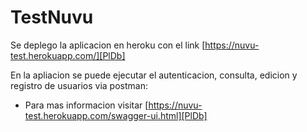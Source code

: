 # TestNuvu
Se deplego la aplicacion en heroku con el link [https://nuvu-test.herokuapp.com/][PlDb]

En la apliacion se puede ejecutar el autenticacion, consulta, edicion y registro de usuarios via postman:
- Para mas informacion visitar [https://nuvu-test.herokuapp.com/swagger-ui.html][PlDb]

